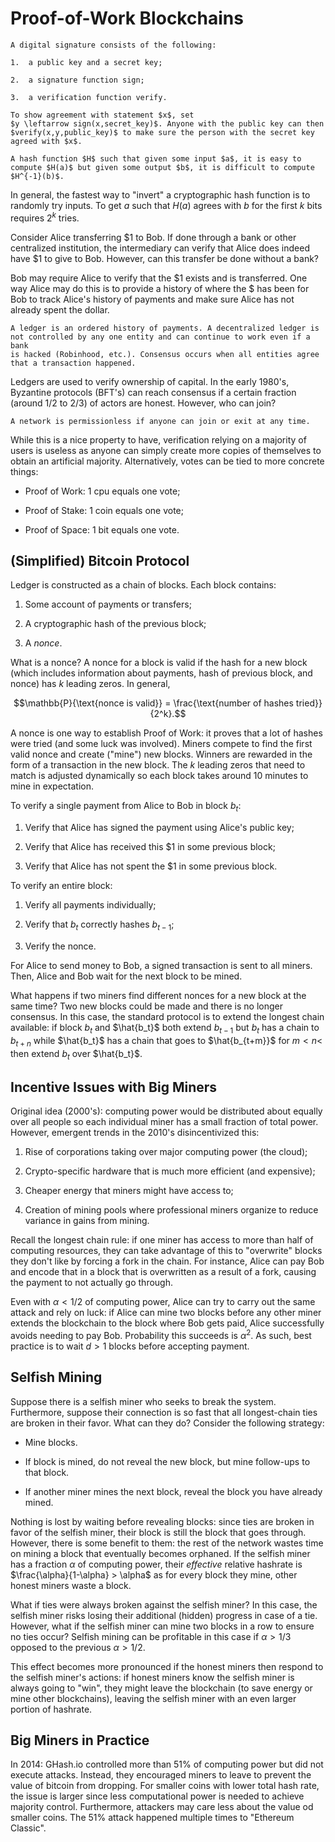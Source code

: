 # Proof-of-Work Blockchains

```{prf:definition}
A digital signature consists of the following:

1.  a public key and a secret key;

2.  a signature function sign;

3.  a verification function verify.

To show agreement with statement $x$, set
$y \leftarrow sign(x,secret_key)$. Anyone with the public key can then
$verify(x,y,public_key)$ to make sure the person with the secret key
agreed with $x$.
```

```{prf:definition}
A hash function $H$ such that given some input $a$, it is easy to
compute $H(a)$ but given some output $b$, it is difficult to compute
$H^{-1}(b)$.
```

In general, the fastest way to "invert" a cryptographic hash function is
to randomly try inputs. To get $a$ such that $H(a)$ agrees with $b$ for
the first $k$ bits requires $2^k$ tries.

Consider Alice transferring \$1 to Bob. If done through a bank or other
centralized institution, the intermediary can verify that Alice does
indeed have \$1 to give to Bob. However, can this transfer be done
without a bank?

Bob may require Alice to verify that the \$1 exists and is transferred.
One way Alice may do this is to provide a history of where the \$ has
been for Bob to track Alice's history of payments and make sure Alice
has not already spent the dollar.

```{prf:definition}
A ledger is an ordered history of payments. A decentralized ledger is
not controlled by any one entity and can continue to work even if a bank
is hacked (Robinhood, etc.). Consensus occurs when all entities agree
that a transaction happened.
```

Ledgers are used to verify ownership of capital. In the early 1980's,
Byzantine protocols (BFT's) can reach consensus if a certain fraction
(around 1/2 to 2/3) of actors are honest. However, who can join?

```{prf:definition}
A network is permissionless if anyone can join or exit at any time.
```

While this is a nice property to have, verification relying on a
majority of users is useless as anyone can simply create more copies of
themselves to obtain an artificial majority. Alternatively, votes can be
tied to more concrete things:

-   Proof of Work: 1 cpu equals one vote;

-   Proof of Stake: 1 coin equals one vote;

-   Proof of Space: 1 bit equals one vote.

## (Simplified) Bitcoin Protocol

Ledger is constructed as a chain of blocks. Each block contains:

1.  Some account of payments or transfers;

2.  A cryptographic hash of the previous block;

3.  A *nonce*.

What is a nonce? A nonce for a block is valid if the hash for a new
block (which includes information about payments, hash of previous
block, and nonce) has $k$ leading zeros. In general,

$$\mathbb{P}{\text{nonce is valid}} = \frac{\text{number of hashes tried}}{2^k}.$$

A nonce is one way to establish Proof of Work: it proves that a lot of
hashes were tried (and some luck was involved). Miners compete to find
the first valid nonce and create ("mine") new blocks. Winners are
rewarded in the form of a transaction in the new block. The $k$ leading
zeros that need to match is adjusted dynamically so each block takes
around $10$ minutes to mine in expectation.

To verify a single payment from Alice to Bob in block $b_t$:

1.  Verify that Alice has signed the payment using Alice's public key;

2.  Verify that Alice has received this \$1 in some previous block;

3.  Verify that Alice has not spent the \$1 in some previous block.

To verify an entire block:

1.  Verify all payments individually;

2.  Verify that $b_t$ correctly hashes $b_{t-1}$;

3.  Verify the nonce.

For Alice to send money to Bob, a signed transaction is sent to all
miners. Then, Alice and Bob wait for the next block to be mined.

What happens if two miners find different nonces for a new block at the
same time? Two new blocks could be made and there is no longer
consensus. In this case, the standard protocol is to extend the longest
chain available: if block $b_t$ and $\hat{b_t}$ both extend $b_{t-1}$
but $b_t$ has a chain to $b_{t+n}$ while $\hat{b_t}$ has a chain that
goes to $\hat{b_{t+m}}$ for $m < n$\< then extend $b_t$ over
$\hat{b_t}$.

## Incentive Issues with Big Miners

Original idea (2000's): computing power would be distributed about
equally over all people so each individual miner has a small fraction of
total power. However, emergent trends in the 2010's disincentivized
this:

1.  Rise of corporations taking over major computing power (the cloud);

2.  Crypto-specific hardware that is much more efficient (and
    expensive);

3.  Cheaper energy that miners might have access to;

4.  Creation of mining pools where professional miners organize to
    reduce variance in gains from mining.

Recall the longest chain rule: if one miner has access to more than half
of computing resources, they can take advantage of this to "overwrite"
blocks they don't like by forcing a fork in the chain. For instance,
Alice can pay Bob and encode that in a block that is overwritten as a
result of a fork, causing the payment to not actually go through.

Even with $\alpha < 1/2$ of computing power, Alice can try to carry out
the same attack and rely on luck: if Alice can mine two blocks before
any other miner extends the blockchain to the block where Bob gets paid,
Alice successfully avoids needing to pay Bob. Probability this succeeds
is $\alpha^2$. As such, best practice is to wait $d > 1$ blocks before
accepting payment.

## Selfish Mining

Suppose there is a selfish miner who seeks to break the system.
Furthermore, suppose their connection is so fast that all longest-chain
ties are broken in their favor. What can they do? Consider the following
strategy:

-   Mine blocks.

-   If block is mined, do not reveal the new block, but mine follow-ups
    to that block.

-   If another miner mines the next block, reveal the block you have
    already mined.

Nothing is lost by waiting before revealing blocks: since ties are
broken in favor of the selfish miner, their block is still the block
that goes through. However, there is some benefit to them: the rest of
the network wastes time on mining a block that eventually becomes
orphaned. If the selfish miner has a fraction $\alpha$ of computing
power, their *effective* relative hashrate is
$\frac{\alpha}{1-\alpha} > \alpha$ as for every block they mine, other
honest miners waste a block.

What if ties were always broken against the selfish miner? In this case,
the selfish miner risks losing their additional (hidden) progress in
case of a tie. However, what if the selfish miner can mine two blocks in
a row to ensure no ties occur? Selfish mining can be profitable in this
case if $\alpha > 1/3$ opposed to the previous $\alpha > 1/2$.

This effect becomes more pronounced if the honest miners then respond to
the selfish miner's actions: if honest miners know the selfish miner is
always going to "win", they might leave the blockchain (to save energy
or mine other blockchains), leaving the selfish miner with an even
larger portion of hashrate.

## Big Miners in Practice

In 2014: GHash.io controlled more than 51% of computing power but did
not execute attacks. Instead, they encouraged miners to leave to prevent
the value of bitcoin from dropping. For smaller coins with lower total
hash rate, the issue is larger since less computational power is needed
to achieve majority control. Furthermore, attackers may care less about
the value od smaller coins. The 51% attack happened multiple times to
"Ethereum Classic".